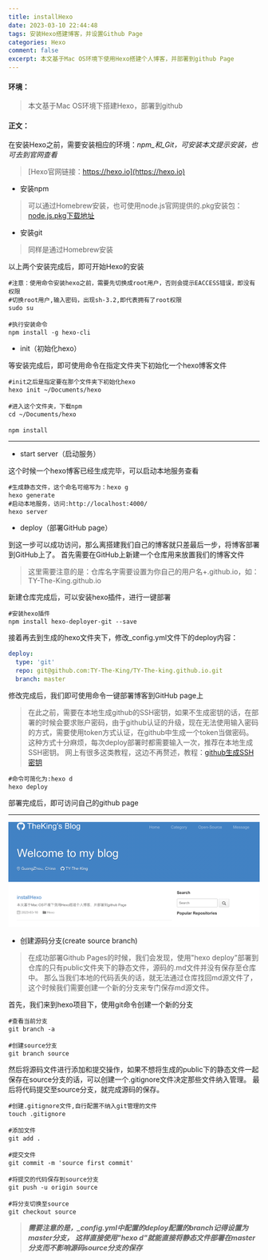 ```yaml
---
title: installHexo
date: 2023-03-10 22:44:48
tags: 安装Hexo搭建博客，并设置Github Page
categories: Hexo
comment: false
excerpt: 本文基于Mac OS环境下使用Hexo搭建个人博客，并部署到github Page
---
```

#### 环境：
> 本文基于Mac OS环境下搭建Hexo，部署到github

#### 正文：
在安装Hexo之前，需要安装相应的环境：_npm_和_Git，可安装本文提示安装，也可去到官网查看_
> [Hexo官网链接：https://hexo.io](https://hexo.io)

- 安装npm
> 可以通过Homebrew安装，也可使用node.js官网提供的.pkg安装包：[node.js.pkg下载地址](https://nodejs.org/en/download/)

- 安装git
> 同样是通过Homebrew安装

以上两个安装完成后，即可开始Hexo的安装
```shell
#注意：使用命令安装hexo之前，需要先切换成root用户，否则会提示EACCESS错误，即没有权限
#切换root用户,输入密码，出现sh-3.2,即代表拥有了root权限
sudo su

#执行安装命令
npm install -g hexo-cli
```

- init（初始化hexo）

等安装完成后，即可使用命令在指定文件夹下初始化一个hexo博客文件
```shell
#init之后是指定要在那个文件夹下初始化hexo
hexo init ~/Documents/hexo

#进入这个文件夹，下载npm
cd ~/Documents/hexo

npm install
```

---

- start server（启动服务）

这个时候一个hexo博客已经生成完毕，可以启动本地服务查看
```shell
#生成静态文件，这个命名可缩写为：hexo g
hexo generate
#启动本地服务，访问:http://localhost:4000/
hexo server
```

- deploy（部署GitHub page）

到这一步可以成功访问，那么离搭建我们自己的博客就只差最后一步，将博客部署到GitHub上了。
首先需要在GitHub上新建一个仓库用来放置我们的博客文件
> 这里需要注意的是：仓库名字需要设置为你自己的用户名+.github.io，如：
> TY-The-King.github.io

新建仓库完成后，可以安装hexo插件，进行一键部署
```shell
#安装hexo插件
npm install hexo-deployer-git --save
```
接着再去到生成的hexo文件夹下，修改_config.yml文件下的deploy内容：
```yaml
deploy:
  type: 'git'
  repo: git@github.com:TY-The-King/TY-The-king.github.io.git
  branch: master
```
修改完成后，我们即可使用命令一键部署博客到GitHub page上
> 在此之前，需要在本地生成github的SSH密钥，如果不生成密钥的话，在部署的时候会要求账户密码，由于github认证的升级，现在无法使用输入密码的方式，需要使用token方式认证，在github中生成一个token当做密码。这种方式十分麻烦，每次deploy部署时都需要输入一次，推荐在本地生成SSH密钥。
> 网上有很多这类教程，这边不再赘述，教程：[github生成SSH密钥](https://blog.csdn.net/wenfu814/article/details/120625844)

```shell
#命令可简化为:hexo d
hexo deploy
```
部署完成后，即可访问自己的github page

---

![installHexo1.png](/images/installHexo1.png)

- 创建源码分支(create source branch)

> 在成功部署Github Pages的时候，我们会发现，使用"hexo deploy"部署到仓库的只有public文件夹下的静态文件，源码的.md文件并没有保存至仓库中。
> 那么当我们本地的代码丢失的话，就无法通过仓库找回md源文件了，这个时候我们需要创建一个新的分支来专门保存md源文件。

首先，我们来到hexo项目下，使用git命令创建一个新的分支
```shell
#查看当前分支
git branch -a

#创建source分支
git branch source
```

然后将源码文件进行添加和提交操作，如果不想将生成的public下的静态文件一起保存在source分支的话，可以创建一个.gitignore文件决定那些文件纳入管理。
最后将代码提交至source分支，就完成源码的保存。

```shell
#创建.gitignore文件,自行配置不纳入git管理的文件
touch .gitignore

#添加文件
git add .

#提交文件
git commit -m 'source first commit'

#将提交的代码保存到source分支
git push -u origin source

#将分支切换至source
git checkout source
```

> ***需要注意的是，_config.yml中配置的deploy配置的branch记得设置为master分支，***
> ***这样直接使用"hexo d"就能直接将静态文件部署在master分支而不影响源码source分支的保存***
